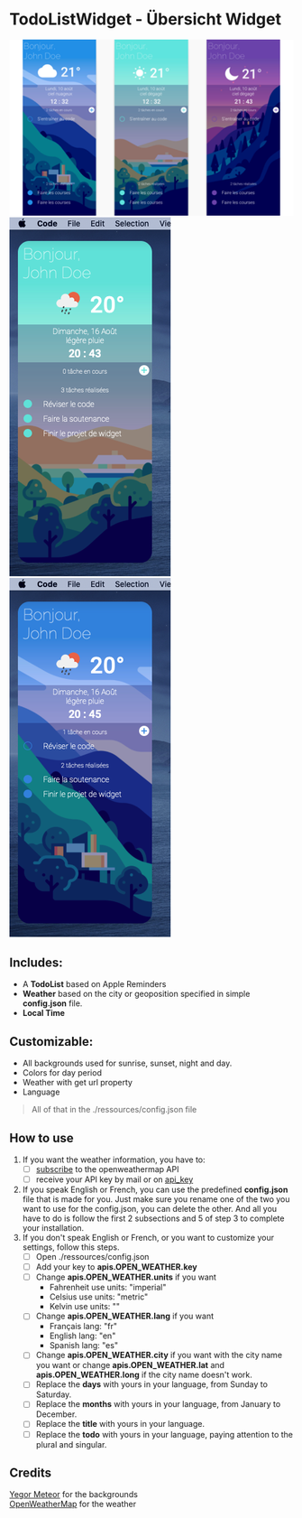 
# TodoListWidget - Übersicht Widget
![Screenshot](/screenshot.png)
![Screenshot](/screenshots/device.png)
![Screenshot](/screenshots/device2.png)
## **Includes:**

 - A **TodoList** based on Apple Reminders
 - **Weather** based on the city or geoposition specified in simple **config.json** file.
 - **Local Time**

## **Customizable:**

 - All backgrounds used for sunrise, sunset, night and day.
 - Colors for day period
 - Weather with get url property
 - Language

> All of that in the ./ressources/config.json file

## How to use
1.	If you want the weather information, you have to:
	 - [ ] [subscribe](https://home.openweathermap.org/users/sign_up) to the openweathermap API
	 - [ ] receive your API key by mail or on [api_key](https://home.openweathermap.org/api_keys)

2.	If you speak English or French, you can use the predefined **config.json** file that is made for you. Just make sure you rename one of the two you want to use for the config.json, you can delete the other. And all you have to do is follow the first 2 subsections and 5 of step 3 to complete your installation.
3.	If you don't speak English or French, or you want to customize your settings, follow this steps.
	 - [ ] Open ./ressources/config.json
	 - [ ] Add your key to **apis.OPEN_WEATHER.key**
	 - [ ] Change  **apis.OPEN_WEATHER.units** if you want
		- Fahrenheit use units: "imperial"
		- Celsius use units: "metric"
		- Kelvin use units: ""
	- [ ] Change  **apis.OPEN_WEATHER.lang** if you want
		- Français lang: "fr"
		- English lang: "en"
		- Spanish lang: "es"
	- [ ] Change  **apis.OPEN_WEATHER.city** if you want with the city name you want or change  **apis.OPEN_WEATHER.lat** and **apis.OPEN_WEATHER.long** if the city name doesn't work.
	- [ ] Replace  the **days** with yours in your language, from Sunday to Saturday.
	- [ ] Replace  the **months** with yours in your language, from January to December.
	- [ ] Replace  the **title** with yours in your language.
	- [ ] Replace  the **todo** with yours in your language, paying attention to the plural and singular.
		
## Credits
[Yegor Meteor](https://dribbble.com/YegorShustov) for the backgrounds<br>
[OpenWeatherMap](https://openweathermap.org) for the weather
